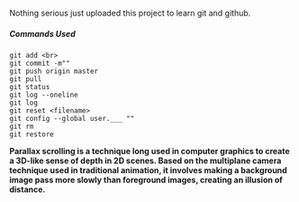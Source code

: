 Nothing serious just uploaded this project to learn git and github.

<h5>Commands Used</h5>

```
git add <br>
git commit -m""  
git push origin master 
git pull  
git status  
git log --oneline  
git log  
git reset <filename>
git config --global user.___ ""  
git rm  
git restore  
```


<b>Parallax scrolling is a technique long used in computer graphics to create a 3D-like sense of depth in 2D scenes. Based on the multiplane camera technique used in traditional animation, it involves making a background image pass more slowly than foreground images, creating an illusion of distance.</b>

